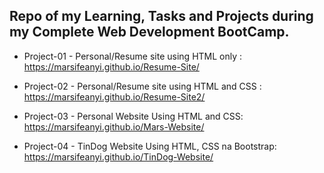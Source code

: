 ## Repo of my Learning, Tasks and Projects during my Complete Web Development BootCamp.

- Project-01 - Personal/Resume site using HTML only : https://marsifeanyi.github.io/Resume-Site/

* Project-02 - Personal/Resume site using HTML and CSS : https://marsifeanyi.github.io/Resume-Site2/

* Project-03 - Personal Website Using HTML and CSS: https://marsifeanyi.github.io/Mars-Website/

* Project-04 - TinDog Website Using HTML, CSS na Bootstrap:
  https://marsifeanyi.github.io/TinDog-Website/
